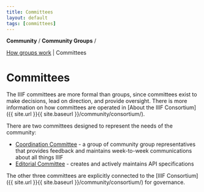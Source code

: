 ```yaml
---
title: Committees
layout: default
tags: [committees]
---
```


**Community** / **Community Groups** /

<span style="text-decoration:underline;">How groups work</span> | Committees


# Committees

The IIIF committees are more formal than groups, since committees exist to make decisions, lead on direction, and provide oversight. There is more information on how committees are operated in [About the IIIF Consortium]({{ site.url }}{{ site.baseurl }}/community/consortium/).

There are two committees designed to represent the needs of the community:

*   <span style="text-decoration:underline;">Coordination Committee</span> - a group of community group representatives that provides feedback and maintains week-to-week communications about all things IIIF
*   <span style="text-decoration:underline;">Editorial Committee</span> - creates and actively maintains API specifications

The other three committees are explicitly connected to the [IIIF Consortium]({{ site.url }}{{ site.baseurl }}/community/consortium/) for governance.
